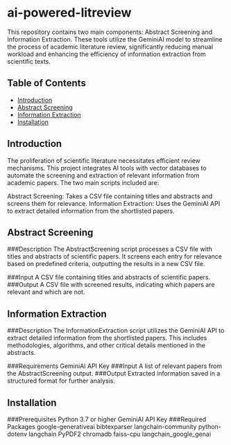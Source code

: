 # ai-powered-litreview
This repository contains two main components: Abstract Screening and Information Extraction. These tools utilize the GeminiAI model to streamline the process of academic literature review, significantly reducing manual workload and enhancing the efficiency of information extraction from scientific texts.
## Table of Contents
- [Introduction](#introduction)
- [Abstract Screening](#abstract-screening)
- [Information Extraction](#information-extraction)
- [Installation](#installation)

## Introduction
The proliferation of scientific literature necessitates efficient review mechanisms. This project integrates AI tools with vector databases to automate the screening and extraction of relevant information from academic papers. The two main scripts included are:

Abstract Screening: Takes a CSV file containing titles and abstracts and screens them for relevance.
Information Extraction: Uses the GeminiAI API to extract detailed information from the shortlisted papers.

## Abstract Screening
###Description
The AbstractScreening script processes a CSV file with titles and abstracts of scientific papers. It screens each entry for relevance based on predefined criteria, outputting the results in a new CSV file.

###Input
A CSV file containing titles and abstracts of scientific papers.
###Output
A CSV file with screened results, indicating which papers are relevant and which are not.

## Information Extraction
###Description
The InformationExtraction script utilizes the GeminiAI API to extract detailed information from the shortlisted papers. This includes methodologies, algorithms, and other critical details mentioned in the abstracts.

###Requirements
GeminiAI API Key
###Input
A list of relevant papers from the AbstractScreening output.
###Output
Extracted information saved in a structured format for further analysis.

## Installation
###Prerequisites
Python 3.7 or higher
GeminiAI API Key
###Required Packages
google-generativeai
bibtexparser
langchain-community
python-dotenv
langchain
PyPDF2
chromadb
faiss-cpu
langchain_google_genai

